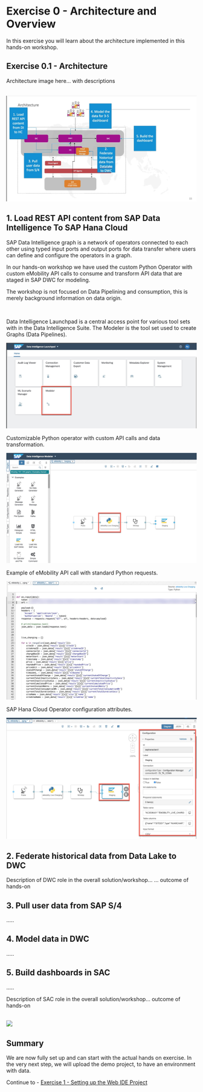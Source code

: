 # Exercise 0 - Architecture and Overview

In this exercise you will learn about the architecture implemented in this hands-on workshop.

## Exercise 0.1 - Architecture

Architecture image here... with descriptions

<br>![](/exercises/Images/arch.jpg)

<!-- ## Exercise 0.2 - SAP Data Intelligence -->
## 1. Load REST API content from SAP Data Intelligence To SAP Hana Cloud

SAP Data Intelligence graph is a network of operators connected to each other using typed input ports and output ports for data transfer where users can define and configure the operators in a graph.

In our hands-on workshop we have used the custom Python Operator with custom eMobility API calls to consume and transform API data that are staged in SAP DWC for modeling.

The workshop is not focused on Data Pipelining and consumption, this is merely background information on data origin.

<br>

Data Intelligence Launchpad is a central access point for various tool sets with in the Data Intelligence Suite. The Modeler is the tool set used to create Graphs (Data Pipelines).

![](/exercises/Images/mod_1.jpg)



Customizable Python operator with custom API calls and data transformation.

![](/exercises/Images/mod_2.jpg)

Example of eMobility API call with standard Python requests.

![](/exercises/Images/mod_3.jpg)


SAP Hana Cloud Operator configuration attributes.

![](/exercises/Images/mod_4.jpg)



<!-- ## Exercise 0.3 - SAP Data Warehouse Cloud -->
## 2. Federate historical data from Data Lake to DWC 

Description of DWC role in the overall solution/workshop... ... outcome of hands-on

<!-- ## Exercise 0.4 - SAP Analytics Cloud
 -->

## 3. Pull user data from SAP S/4

 .....

## 4. Model data in DWC

 .....

## 5. Build dashboards in SAC


 .....

Description of SAC role in the overall solution/workshop... outcome of hands-on


<br>![](/exercises/ex0/images/subscribe_webide.png)




## Summary

We are now fully set up and can start with the actual hands on exercise. In the very next step, we will upload the demo project, to have an environment with data.

Continue to - [Exercise 1 - Setting up the Web IDE Project](../ex1/README.md)
